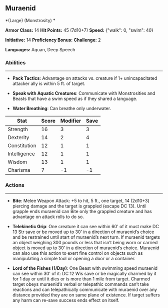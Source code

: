 ## Muraenid
*(Large) (Monstrosity) *

**Armor Class:** 14
**Hit Points:** 45 (7d10+7)
**Speed:** {"walk": 0, "swim": 40}

**Initiative:** 14
**Proficiency Bonus:**
**Challenge:** 2

**Languages:** Aquan, Deep Speech

### Abilities
 --- 
- **Pack Tactics**: Advantage on attacks vs. creature if 1+ unincapacitated attacker ally is within 5 ft. of target.

- **Speak with Aquatic Creatures**: Communicate with Monstrosities and Beasts that have a swim speed as if they shared a language.

- **Water Breathing**: Can breathe only underwater.



| Stat | Score | Modifier | Save |
| ---- | ---- | ---- | ---- |
| Strength | 16 | 3 | 3 |
| Dexterity | 14 | 2 | 4 |
| Constitution | 12 | 1 | 1 |
| Intelligence | 12 | 1 | 1 |
| Wisdom | 13 | 1 | 1 |
| Charisma | 7 | -1 | -1 |

### Actions
 --- 
- **Bite**: Melee Weapon Attack: +5 to hit, 5 ft., one target, 14 (2d10+3) piercing damage and the target is grappled (escape DC 13). Until grapple ends muraenid can Bite only the grappled creature and has advantage on attack rolls to do so.

- **Telekinetic Grip**: One creature it can see within 60' of it must make DC 13 Str save or be moved up to 30' in a direction of muraenid’s choice and be restrained until start of muraenid’s next turn. If  muraenid targets an object weighing 300 pounds or less that isn’t being worn or carried object is moved up to 30' in a direction of muraenid’s choice. Muraenid can also use this action to exert fine control on objects such as manipulating a simple tool or opening a door or a container.

- **Lord of the Fishes (1/Day)**: One Beast with swimming speed muraenid can see within 30' of it: DC 12 Wis save or be magically charmed by it for 1 day or until it dies or is more than 1 mile from target. Charmed target obeys muraenid’s verbal or telepathic commands can’t take reactions and can telepathically communicate with muraenid over any distance provided they are on same plane of existence. If target suffers any harm can re-save success ends effect on itself.

